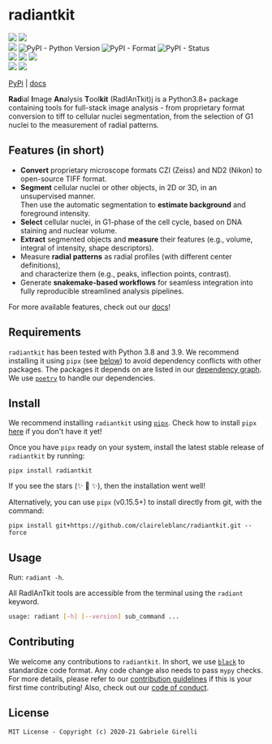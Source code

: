 # radiantkit

![](https://img.shields.io/librariesio/github/ggirelli/radiantkit.svg?style=flat) ![](https://img.shields.io/github/license/ggirelli/radiantkit.svg?style=flat)  
![](https://github.com/ggirelli/radiantkit/workflows/Python%20package/badge.svg?branch=main&event=push) ![PyPI - Python Version](https://img.shields.io/pypi/pyversions/radiantkit) ![PyPI - Format](https://img.shields.io/pypi/format/radiantkit) ![PyPI - Status](https://img.shields.io/pypi/status/radiantkit)  
![](https://img.shields.io/github/release/ggirelli/radiantkit.svg?style=flat) ![](https://img.shields.io/github/release-date/ggirelli/radiantkit.svg?style=flat) ![](https://img.shields.io/github/languages/code-size/ggirelli/radiantkit.svg?style=flat)  
![](https://img.shields.io/github/watchers/ggirelli/radiantkit.svg?label=Watch&style=social) ![](https://img.shields.io/github/stars/ggirelli/radiantkit.svg?style=social)

[PyPi](https://pypi.org/project/radiantkit/) | [docs](https://ggirelli.github.io/radiantkit/)

**Rad**ial **I**mage **An**alysis **T**ool**kit** (RadIAnTkit)j is a Python3.8+ package containing tools for full-stack image analysis - from proprietary format conversion to tiff to cellular nuclei segmentation, from the selection of G1 nuclei to the measurement of radial patterns.

## Features (in short)

* **Convert** proprietary microscope formats CZI (Zeiss) and ND2 (Nikon) to open-source TIFF format.
* **Segment** cellular nuclei or other objects, in 2D or 3D, in an unsupervised manner.  
Then use the automatic segmentation to **estimate background** and foreground intensity.
* **Select** cellular nuclei, in G1-phase of the cell cycle, based on DNA staining and nuclear volume.
* **Extract** segmented objects and **measure** their features (e.g., volume, integral of intensity, shape descriptors).
* Measure **radial patterns** as radial profiles (with different center definitions),  
and characterize them (e.g., peaks, inflection points, contrast).
* Generate **snakemake-based workflows** for seamless integration into fully reproducible streamlined analysis pipelines.

For more available features, check out our [docs](https://ggirelli.github.io/radiantkit/)!

## Requirements

`radiantkit` has been tested with Python 3.8 and 3.9. We recommend installing it using `pipx` (see [below](https://github.com/ggirelli/radiantkit#install)) to avoid dependency conflicts with other packages. The packages it depends on are listed in our [dependency graph](https://github.com/ggirelli/radiantkit/network/dependencies). We use [`poetry`](https://github.com/python-poetry/poetry) to handle our dependencies.

## Install

We recommend installing `radiantkit` using [`pipx`](https://github.com/pipxproject/pipx). Check how to install `pipx` [here](https://github.com/pipxproject/pipx#install-pipx) if you don't have it yet!

Once you have `pipx` ready on your system, install the latest stable release of `radiantkit` by running:
```
pipx install radiantkit
```
If you see the stars (✨ 🌟 ✨), then the installation went well!

Alternatively, you can use `pipx` (v0.15.5+) to install directly from git, with the command:
```
pipx install git+https://github.com/claireleblanc/radiantkit.git --force
```

## Usage

Run: `radiant -h`.

All RadIAnTkit tools are accessible from the terminal using the `radiant` keyword.  

```bash
usage: radiant [-h] [--version] sub_command ...
```

## Contributing

We welcome any contributions to `radiantkit`. In short, we use [`black`](https://github.com/psf/black) to standardize code format. Any code change also needs to pass `mypy` checks. For more details, please refer to our [contribution guidelines](https://github.com/ggirelli/radiantkit/blob/main/CONTRIBUTING.md) if this is your first time contributing! Also, check out our [code of conduct](https://github.com/ggirelli/radiantkit/blob/main/CODE_OF_CONDUCT.md).

## License

`MIT License - Copyright (c) 2020-21 Gabriele Girelli`
